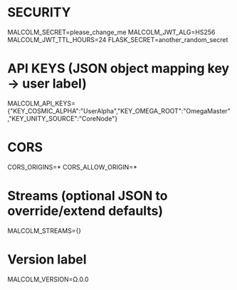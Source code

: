 # SECURITY
MALCOLM_SECRET=please_change_me
MALCOLM_JWT_ALG=HS256
MALCOLM_JWT_TTL_HOURS=24
FLASK_SECRET=another_random_secret




# API KEYS (JSON object mapping key -> user label)
MALCOLM_API_KEYS={"KEY_COSMIC_ALPHA":"UserAlpha","KEY_OMEGA_ROOT":"OmegaMaster","KEY_UNITY_SOURCE":"CoreNode"}




# CORS
CORS_ORIGINS=*
CORS_ALLOW_ORIGIN=*




# Streams (optional JSON to override/extend defaults)
MALCOLM_STREAMS={}




# Version label
MALCOLM_VERSION=Ω.0.0